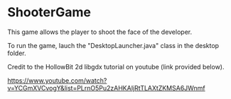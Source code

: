 # ShooterGame
This game allows the player to shoot the face of the developer.

To run the game, lauch the "DesktopLauncher.java" class in the desktop folder.

Credit to the HollowBit 2d libgdx tutorial on youtube (link provided below).

https://www.youtube.com/watch?v=YCGmXVCvogY&list=PLrnO5Pu2zAHKAIjRtTLAXtZKMSA6JWnmf
